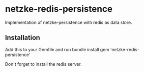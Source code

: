 netzke-redis-persistence
========================

Implementation of netzke-persistence with redis as data store.


## Installation

Add this to your Gemfile and run bundle install
  gem 'netzke-redis-persistence'

Don't forget to install the redis server.
